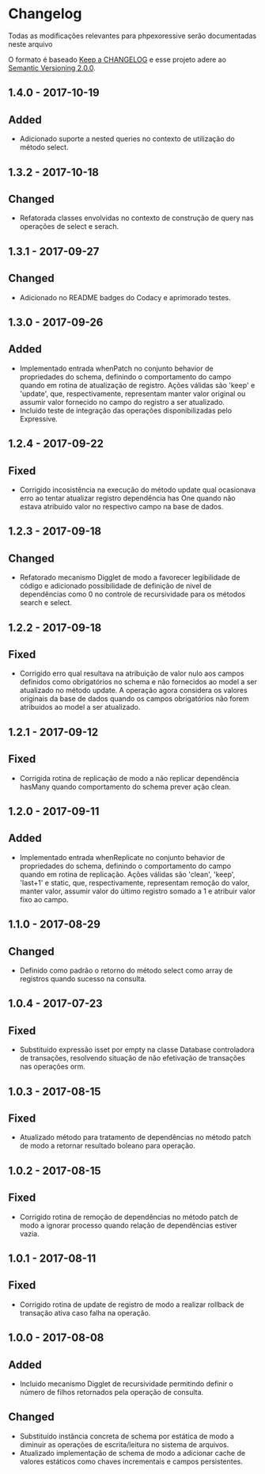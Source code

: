 # Changelog

Todas as modificações relevantes para phpexoressive serão documentadas neste arquivo

O formato é baseado [Keep a CHANGELOG](http://keepachangelog.com/) e esse projeto adere ao [Semantic Versioning 2.0.0](http://semver.org/).  

## 1.4.0 - 2017-10-19

## Added
- Adicionado suporte a nested queries no contexto de utilização do método select.

## 1.3.2 - 2017-10-18

## Changed
- Refatorada classes envolvidas no contexto de construção de query nas operações de select e serach.

## 1.3.1 - 2017-09-27

## Changed
- Adicionado no README badges do Codacy e aprimorado testes.

## 1.3.0 - 2017-09-26

## Added
- Implementado entrada whenPatch no conjunto behavior de propriedades do schema, definindo o comportamento do campo 
quando em rotina de atualização de registro. Ações válidas são 'keep' e 'update', que, respectivamente, representam 
manter valor original ou assumir valor fornecido no campo do registro a ser atualizado.
- Incluido teste de integração das operações disponibilizadas pelo Expressive.

## 1.2.4 - 2017-09-22

## Fixed
- Corrigido incosistência na execução do método update qual ocasionava erro ao tentar atualizar registro dependência
has One quando não estava atribuido valor no respectivo campo na base de dados.

## 1.2.3 - 2017-09-18 

## Changed
- Refatorado mecanismo Digglet de modo a favorecer legibilidade de código e adicionado possibilidade de definição de 
nivel de dependências como 0 no controle de recursividade para os métodos search e select.

## 1.2.2 - 2017-09-18

## Fixed
- Corrigido erro qual resultava na atribuição de valor nulo aos campos definidos como obrigatórios no schema e não 
fornecidos ao model a ser atualizado no método update. A operação agora considera os valores originais da base de 
dados quando os campos obrigatórios não forem atribuidos ao model a ser atualizado.

## 1.2.1 - 2017-09-12

## Fixed
- Corrigida rotina de replicação de modo a não replicar dependência hasMany quando comportamento do schema prever ação 
clean.  

## 1.2.0 - 2017-09-11

## Added
- Implementado entrada whenReplicate no conjunto behavior de propriedades do schema, definindo o comportamento do campo 
quando em rotina de replicação. Ações válidas são 'clean', 'keep', 'last+1' e static, que, respectivamente, representam 
remoção do valor, manter valor, assumir valor do último registro somado a 1 e atribuir valor fixo ao campo. 

## 1.1.0  - 2017-08-29

## Changed
- Definido como padrão o retorno do método select como array de registros quando sucesso na consulta.

## 1.0.4  - 2017-07-23

## Fixed
- Substituido expressão isset por empty na classe Database controladora de transações, resolvendo situação de não 
efetivação de transações nas operações orm.

## 1.0.3  - 2017-08-15

## Fixed
- Atualizado método para tratamento de dependências no método patch de modo a retornar resultado boleano para operação. 

## 1.0.2  - 2017-08-15

## Fixed
- Corrigido rotina de remoção de dependências no método patch de modo a ignorar processo quando relação de dependências
estiver vazia.

## 1.0.1  - 2017-08-11

## Fixed
- Corrigido rotina de update de registro de modo a realizar rollback de transação ativa caso falha na operação.

## 1.0.0  - 2017-08-08

## Added
- Incluido mecanismo Digglet de recursividade permitindo definir o número de filhos retornados pela operação de consulta.

## Changed
- Substituído instância concreta de schema por estática de modo a diminuir as operações de escrita/leitura no sistema de 
arquivos.
- Atualizado implementação de schema de modo a adicionar cache de valores estáticos como chaves incrementais e campos 
persistentes.